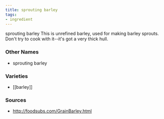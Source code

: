 ```yaml
---
title: sprouting barley
tags:
- ingredient
---
```

sprouting barley This is unrefined barley, used for making barley sprouts. Don't try to cook with it--it's got a very thick hull.

### Other Names

* sprouting barley

### Varieties

* [[barley]]

### Sources
* http://foodsubs.com/GrainBarley.html
